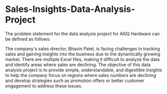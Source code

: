 # Sales-Insights-Data-Analysis-Project

The problem statement for the data analysis project for AtliQ Hardware can be defined as follows:

The company's sales director, Bhavin Patel, is facing challenges in tracking sales and gaining insights into the business due to the dynamically growing market. There are multiple Excel files, making it difficult to analyze the data and identify areas where sales are declining. The objective of this data analysis project is to provide simple, understandable, and digestible insights to help the company focus on regions where sales numbers are declining and develop strategies such as promotion offers or better customer engagement to address these issues.
